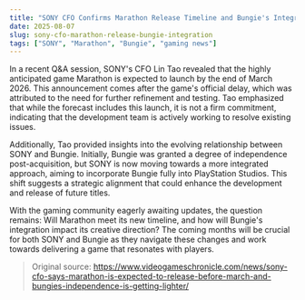 ```yaml
---
title: "SONY CFO Confirms Marathon Release Timeline and Bungie's Integration"
date: 2025-08-07
slug: sony-cfo-marathon-release-bungie-integration
tags: ["SONY", "Marathon", "Bungie", "gaming news"]
---
```

In a recent Q&A session, SONY's CFO Lin Tao revealed that the highly anticipated game Marathon is expected to launch by the end of March 2026. This announcement comes after the game's official delay, which was attributed to the need for further refinement and testing. Tao emphasized that while the forecast includes this launch, it is not a firm commitment, indicating that the development team is actively working to resolve existing issues.

Additionally, Tao provided insights into the evolving relationship between SONY and Bungie. Initially, Bungie was granted a degree of independence post-acquisition, but SONY is now moving towards a more integrated approach, aiming to incorporate Bungie fully into PlayStation Studios. This shift suggests a strategic alignment that could enhance the development and release of future titles.

With the gaming community eagerly awaiting updates, the question remains: Will Marathon meet its new timeline, and how will Bungie's integration impact its creative direction? The coming months will be crucial for both SONY and Bungie as they navigate these changes and work towards delivering a game that resonates with players.

> Original source: https://www.videogameschronicle.com/news/sony-cfo-says-marathon-is-expected-to-release-before-march-and-bungies-independence-is-getting-lighter/